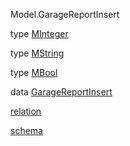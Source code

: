 Model.GarageReportInsert

type [MInteger](Model-GarageReportInsert.html#t:MInteger)

type [MString](Model-GarageReportInsert.html#t:MString)

type [MBool](Model-GarageReportInsert.html#t:MBool)

data [GarageReportInsert](Model-GarageReportInsert.html#t:GarageReportInsert)

[relation](Model-GarageReportInsert.html#v:relation)

[schema](Model-GarageReportInsert.html#v:schema)
